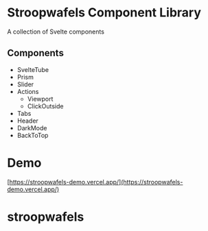 # Stroopwafels Component Library

A collection of Svelte components

## Components

- SvelteTube
- Prism
- Slider
- Actions
  - Viewport
  - ClickOutside
- Tabs
- Header
- DarkMode
- BackToTop

# Demo

[https://stroopwafels-demo.vercel.app/](https://stroopwafels-demo.vercel.app/)

# stroopwafels
